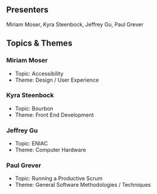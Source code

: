 ## Presenters

Miriam Moser, Kyra Steenbock, Jeffrey Gu, Paul Grever

## Topics & Themes

### Miriam Moser

* Topic: Accessibility
* Theme: Design / User Experience

### Kyra Steenbock

* Topic: Bourbon
* Theme: Front End Development

### Jeffrey Gu

* Topic: ENIAC
* Theme: Computer Hardware

### Paul Grever

* Topic: Running a Productive Scrum
* Theme: General Software Methodologies / Techniques
